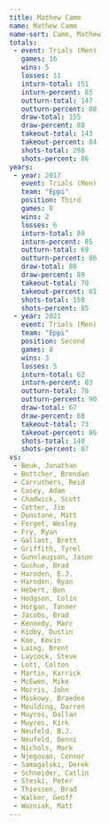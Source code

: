 ```yaml
---
title: Mathew Camm
name: Mathew Camm
name-sort: Camm, Mathew
totals:
 - event: Trials (Men)
   games: 16
   wins: 5
   losses: 11
   inturn-total: 151
   inturn-percent: 85
   outturn-total: 147
   outturn-percent: 88
   draw-total: 155
   draw-percent: 88
   takeout-total: 143
   takeout-percent: 84
   shots-total: 298
   shots-percent: 86
years:
 - year: 2017
   event: Trials (Men)
   team: "Eppi"
   position: Third
   games: 8
   wins: 2
   losses: 6
   inturn-total: 89
   inturn-percent: 85
   outturn-total: 69
   outturn-percent: 86
   draw-total: 88
   draw-percent: 89
   takeout-total: 70
   takeout-percent: 81
   shots-total: 158
   shots-percent: 85
 - year: 2021
   event: Trials (Men)
   team: "Eppi"
   position: Second
   games: 8
   wins: 3
   losses: 5
   inturn-total: 62
   inturn-percent: 83
   outturn-total: 78
   outturn-percent: 90
   draw-total: 67
   draw-percent: 88
   takeout-total: 73
   takeout-percent: 86
   shots-total: 140
   shots-percent: 87
vs:
 - Beuk, Jonathan
 - Bottcher, Brendan
 - Carruthers, Reid
 - Casey, Adam
 - Chadwick, Scott
 - Cotter, Jim
 - Dunstone, Matt
 - Forget, Wesley
 - Fry, Ryan
 - Gallant, Brett
 - Griffith, Tyrel
 - Gunnlaugson, Jason
 - Gushue, Brad
 - Harnden, E.J.
 - Harnden, Ryan
 - Hebert, Ben
 - Hodgson, Colin
 - Horgan, Tanner
 - Jacobs, Brad
 - Kennedy, Marc
 - Kidby, Dustin
 - Koe, Kevin
 - Laing, Brent
 - Laycock, Steve
 - Lott, Colton
 - Martin, Karrick
 - McEwen, Mike
 - Morris, John
 - Moskowy, Braeden
 - Moulding, Darren
 - Muyres, Dallan
 - Muyres, Kirk
 - Neufeld, B.J.
 - Neufeld, Denni
 - Nichols, Mark
 - Njegovan, Connor
 - Samagalski, Derek
 - Schneider, Catlin
 - Steski, Peter
 - Thiessen, Brad
 - Walker, Geoff
 - Wozniak, Matt
---
```

